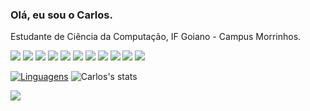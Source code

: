### Olá, eu sou o Carlos.
Estudante de Ciência da Computação, IF Goiano - Campus Morrinhos.

<img src="https://img.shields.io/badge/HTML5-E34F26?style=for-the-badge&logo=html5&logoColor=white">  <img src="https://img.shields.io/badge/CSS3-1572B6?style=for-the-badge&logo=css3&logoColor=white"> <img src="https://img.shields.io/badge/JavaScript-F7DF1E?style=for-the-badge&logo=javascript&logoColor=black"> <img src="https://img.shields.io/badge/React-20232A?style=for-the-badge&logo=react&logoColor=61DAFB"> <img src="https://img.shields.io/badge/TypeScript-007ACC?style=for-the-badge&logo=typescript&logoColor=white"> <img src="https://img.shields.io/badge/Python-14354C?style=for-the-badge&logo=python&logoColor=white"> <img src="https://img.shields.io/badge/Node-43853D?style=for-the-badge&logo=nodedotjs&logoColor=white"> <img src="https://img.shields.io/badge/Java-EB2C2C?style=for-the-badge&logo=java&logoColor=black">  <img src="https://img.shields.io/badge/Figma-F24E1E?style=for-the-badge&logo=figma&logoColor=white"> <img src="https://img.shields.io/badge/Flutter-5EC8F8?style=for-the-badge&logo=flutter&logoColor=white"> <img src="https://img.shields.io/badge/Git-F05032?style=for-the-badge&logo=git&logoColor=white"> 

[![Linguagens](https://github-readme-stats.vercel.app/api/top-langs/?username=CarlosERM&layout=compact)](https://github.com/CarlosERM/github-readme-stats)  ![Carlos's stats](https://github-readme-stats.vercel.app/api?username=CarlosERM&theme=dracula&show_icons=true)

 <a href="https://www.linkedin.com/in/carloserm/"><img src="https://img.shields.io/badge/LinkedIn-0077B5?style=for-the-badge&logo=linkedin&logoColor=white"></a> 
